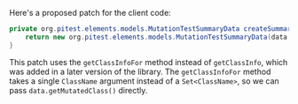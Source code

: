 Here's a proposed patch for the client code:

```java
private org.pitest.elements.models.MutationTestSummaryData createSummaryData(final org.pitest.coverage.CoverageDatabase coverage, final org.pitest.mutationtest.ClassMutationResults data) {
    return new org.pitest.elements.models.MutationTestSummaryData(data.getFileName(), data.getMutations(), coverage.getClassInfoFor(data.getMutatedClass()));
}
```

This patch uses the `getClassInfoFor` method instead of `getClassInfo`, which was added in a later version of the library. The `getClassInfoFor` method takes a single `ClassName` argument instead of a `Set<ClassName>`, so we can pass `data.getMutatedClass()` directly.